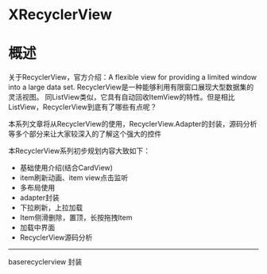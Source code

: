 # XRecyclerView
# 概述

关于RecyclerView，官方介绍：A flexible view for providing a limited window into a large data set. RecyclerView是一种能够利用有限窗口展现大型数据集的灵活视图。
同ListView类似，它具有自动回收ItemView的特性。但是相比ListView，RecyclerView到底有了哪些有点呢？

本系列文章将从RecyclerView的使用，RecyclerView.Adapter的封装，源码分析等多个部分来让大家较深入的了解这个强大的控件

本RecyclerView系列初步规划内容大致如下：

- 基础使用介绍(结合CardView)
- item刷新动画、item view点击监听
- 多布局使用
- adapter封装
- 下拉刷新，上拉加载
- Item侧滑删除，置顶，长按拖拽Item
- 加载中界面
- RecyclerView源码分析

---
baserecyclerview 封装
